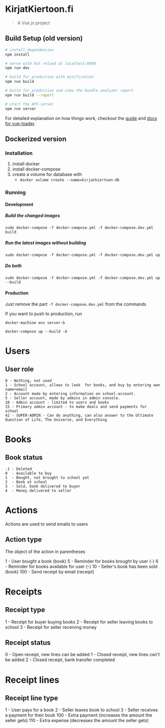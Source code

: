 # KirjatKiertoon.fi

> A Vue.js project

## Build Setup (old version)

``` bash
# install dependencies
npm install

# serve with hot reload at localhost:8080
npm run dev

# build for production with minification
npm run build

# build for production and view the bundle analyzer report
npm run build --report

# start the API-server
npm run server
```

For detailed explanation on how things work, checkout the [guide](http://vuejs-templates.github.io/webpack/) and [docs for vue-loader](http://vuejs.github.io/vue-loader).


## Dockerized version
### Installation
1. install docker
2. install docker-compose
3. create a volume for database with
   - `docker volume create --name=kirjatkiertoon-db`

### Running
#### Development
##### Build the changed images
`sudo docker-compose -f docker-compose.yml -f docker-compose.dev.yml build`
##### Run the latest images without building
`sudo docker-compose -f docker-compose.yml -f docker-compose.dev.yml up`
##### Do both
`sudo docker-compose -f docker-compose.yml -f docker-compose.dev.yml up --build`

#### Production
Just remove the part `-f docker-compose.dev.yml` from the commands

If you want to push to production, run

`docker-machine env server-b`

`docker-compose up --build -d`

# Users

## User role

    0 - Nothing, not used
    1 - School account, allows to look  for books, and buy by entering own name+email
    2 - Account made by entering information on school-account.
    5 - Seller account, made by admins in admin console.
    10 - Admin account - limited to users and books
    15 - Primary admin account - to make deals and send payments for school
    42 - SUPER-ADMIN - Can do anything, can also answer to the Ultimate Question of Life, The Universe, and Everything


# Books

## Book status

    -1 - Deleted
    0  - Available to buy
    1  - Bought, not brought to school yet
    2  - Book at school
    3  - Sold, book delivered to buyer
    4  - Money delivered to seller


# Actions

Actions are used to send emails to users

## Action type
The object of the action in parentheses

1   - User bought a book                    (book)
5   - Reminder for books brought by user    (-)
6   - Reminder for books available for user (-)
10  - Seller's book has been sold           (book)
100 - Send receipt by email                 (receipt)


# Receipts

## Receipt type

1 - Receipt for buyer buying books
2 - Receipt for seller leaving books to school
3 - Receipt for seller receiving money

## Receipt status

0 - Open receipt, new lines can be added
1 - Closed receipt, new lines can't be added
2 - Closed receipt, bank transfer completed


# Receipt lines

## Receipt line type

1 - User pays for a book
2 - Seller leaves book to school
3 - Seller receives a payment for their book
100 - Extra payment (increases the amount the seller gets)
110 - Extra expense (decreases the amount the seller gets)
